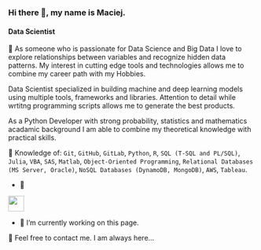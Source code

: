 ### Hi there 👋, my name is Maciej.
#### Data Scientist

 :thought_balloon: As someone who is passionate for Data Science and Big Data I love to explore relationships between variables and recognize hidden data patterns. My interest in cutting edge tools and technologies allows me to combine my career path with my Hobbies.

Data Scientist specialized in building machine and deep learning models using multiple tools, frameworks and libraries. Attention to detail while wrtitng programming scripts allows me to generate the best products.

As a Python Developer with strong probability, statistics and mathematics acadamic background I am able to combine my theoretical knowledge with practical skills.

:speech_balloon: Knowledge of: `Git`, `GitHub`, `GitLab`, `Python`, `R`, `SQL (T-SQL and PL/SQL)`, `Julia`, `VBA`, `SAS`, `Matlab`, `Object-Oriented Programming`, `Relational Databases (MS Server, Oracle)`, `NoSQL Databases (DynamoDB, MongoDB)`, `AWS`, `Tableau`.

*  :speech_balloon:

<img height="32" width="32" src="https://cdn.jsdelivr.net/npm/simple-icons@v6/icons/.NET.svg" />


- 🔭 I’m currently working on this page. 


:email: Feel free to contact me. I am always here...

